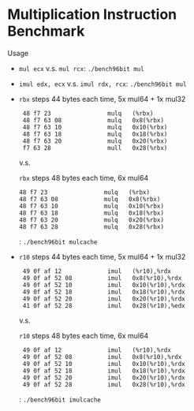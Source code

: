 # Multiplication Instruction Benchmark

Usage

- `mul ecx` v.s. `mul rcx`: `./bench96bit mul`
- `imul edx, ecx` v.s. `imul rdx, rcx`: `./bench96bit mul`
- `rbx` steps 44 bytes each time, 5x mul64 + 1x mul32
  ```
   48 f7 23                mulq   (%rbx)
   48 f7 63 08             mulq   0x8(%rbx)
   48 f7 63 10             mulq   0x10(%rbx)
   48 f7 63 18             mulq   0x18(%rbx)
   48 f7 63 20             mulq   0x20(%rbx)
   f7 63 28                mull   0x28(%rbx)
  ```

  v.s.

  `rbx` steps 48 bytes each time, 6x mul64

  ```
  48 f7 23                mulq   (%rbx)
  48 f7 63 08             mulq   0x8(%rbx)
  48 f7 63 10             mulq   0x10(%rbx)
  48 f7 63 18             mulq   0x18(%rbx)
  48 f7 63 20             mulq   0x20(%rbx)
  48 f7 63 28             mulq   0x28(%rbx)
  ```

  : `./bench96bit mulcache`
- `r10` steps 44 bytes each time, 5x mul64 + 1x mul32
  ```
   49 0f af 12             imul   (%r10),%rdx
   49 0f af 52 08          imul   0x8(%r10),%rdx
   49 0f af 52 10          imul   0x10(%r10),%rdx
   49 0f af 52 18          imul   0x18(%r10),%rdx
   49 0f af 52 20          imul   0x20(%r10),%rdx
   41 0f af 52 28          imul   0x28(%r10),%edx
  ```

  v.s.

  `r10` steps 48 bytes each time, 6x mul64

  ```
   49 0f af 12             imul   (%r10),%rdx
   49 0f af 52 08          imul   0x8(%r10),%rdx
   49 0f af 52 10          imul   0x10(%r10),%rdx
   49 0f af 52 18          imul   0x18(%r10),%rdx
   49 0f af 52 20          imul   0x20(%r10),%rdx
   49 0f af 52 28          imul   0x28(%r10),%rdx
  ```

  : `./bench96bit imulcache`

